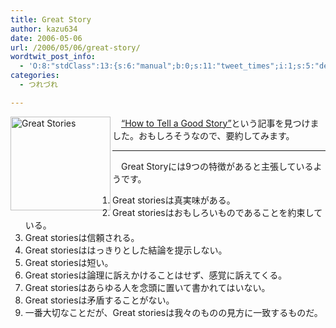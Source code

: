 ```yaml
---
title: Great Story
author: kazu634
date: 2006-05-06
url: /2006/05/06/great-story/
wordtwit_post_info:
  - 'O:8:"stdClass":13:{s:6:"manual";b:0;s:11:"tweet_times";i:1;s:5:"delay";i:0;s:7:"enabled";i:1;s:10:"separation";s:2:"60";s:7:"version";s:3:"3.7";s:14:"tweet_template";b:0;s:6:"status";i:2;s:6:"result";a:0:{}s:13:"tweet_counter";i:2;s:13:"tweet_log_ids";a:1:{i:0;i:2341;}s:9:"hash_tags";a:0:{}s:8:"accounts";a:1:{i:0;s:7:"kazu634";}}'
categories:
  - つれづれ

---
```

<div class="section">
<p>
<a href="http://www.odemagazine.com/article.php?aID=4270" onclick="__gaTracker('send', 'event', 'outbound-article', 'http://www.odemagazine.com/article.php?aID=4270', '');" target="_blank"><img width="160" align="left" alt="Great Stories" src="http://image.blog.livedoor.jp/simoom634/imgs/5/f/5f001e16-s.jpg" height="150" border="0" class="pict" /></a>
</p></p> 
  
<p>
    　<a href="http://www.odemagazine.com/article.php?aID=4270" onclick="__gaTracker('send', 'event', 'outbound-article', 'http://www.odemagazine.com/article.php?aID=4270', '&#8220;How to Tell a Good Story&#8221;');" target="_blank">&#8220;How to Tell a Good Story&#8221;</a>という記事を見つけました。おもしろそうなので、要約してみます。
</p>
  
<hr />
</p> 
  
<p>
    　Great Storyには9つの特徴があると主張しているようです。
</p>
  
<ol>
<li>
      Great storiesは真実味がある。
</li>
<li>
      Great storiesはおもしろいものであることを約束している。
</li>
<li>
      Great storiesは信頼される。
</li>
<li>
      Great storiesははっきりとした結論を提示しない。
</li>
<li>
      Great storiesは短い。
</li>
<li>
      Great storiesは論理に訴えかけることはせず、感覚に訴えてくる。
</li>
<li>
      Great storiesはあらゆる人を念頭に置いて書かれてはいない。
</li>
<li>
      Great storiesは矛盾することがない。
</li>
<li>
      一番大切なことだが、Great storiesは我々のものの見方に一致するものだ。
</li>
</ol>
</div>